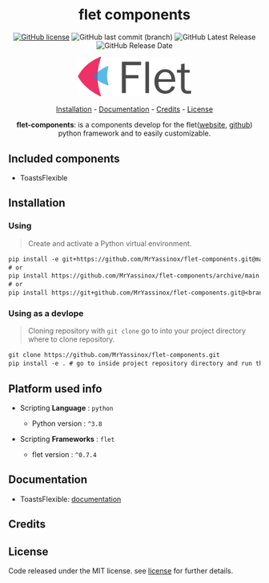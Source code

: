 <div align="center">

# flet components


[![GitHub license](https://img.shields.io/github/license/MrYassinox/flet-components?color=blue)](./LICENSE)
![GitHub last commit (branch)](https://img.shields.io/github/last-commit/MrYassinox/flet-components/main?color=success&style=flat)
![GitHub Latest Release](https://img.shields.io/github/v/release/MrYassinox/flet-components)
![GitHub Release Date](https://img.shields.io/github/release-date/MrYassinox/flet-components?color=success&style=flat)

<img src="https://raw.githubusercontent.com/flet-dev/flet/main/media/logo/flet-logo.svg" width="45%"/>

[Installation](#installation) - [Documentation](#documentation) - [Credits](#credits) - [License](#license)

**flet-components**: is a components develop for the flet([website](https://flet.dev/), [github](https://github.com/flet-dev/flet)) python framework and to easily customizable.

</div>

## Included components
- ToastsFlexible

## Installation
### Using
> Create and activate a Python virtual environment.

```txt
pip install -e git+https://github.com/MrYassinox/flet-components.git@main
# or
pip install https://github.com/MrYassinox/flet-components/archive/main.zip
# or
pip install https://git+github.com/MrYassinox/flet-components.git@<branch_name or hash or version or tag>
```

### Using as a devlope
> Cloning repository with `git clone` go to into your project directory where to clone repository.
```txt
git clone https://github.com/MrYassinox/flet-components.git
pip install -e . # go to inside project repository directory and run this command.
```

## Platform used info
- Scripting __Language__ : ``python``
  - Python version : ``^3.8``

- Scripting __Frameworks__ : ``flet``
  - flet version : ``^0.7.4``

## Documentation
- ToastsFlexible: [documentation](./flet_components/toasts_flexible/README.md)
<!-- The documentation has not available currently. -->

## Credits

## License
Code released under the MIT license. see [license](./LICENSE) for further details.